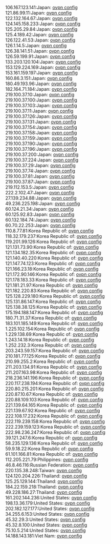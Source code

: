 106.167.123.141:Japan: [ovpn config](vpn/106_167_123_141.ovpn)  
121.86.99.11:Japan: [ovpn config](vpn/121_86_99_11.ovpn)  
122.132.164.67:Japan: [ovpn config](vpn/122_132_164_67.ovpn)  
124.145.158.233:Japan: [ovpn config](vpn/124_145_158_233.ovpn)  
125.205.29.84:Japan: [ovpn config](vpn/125_205_29_84.ovpn)  
125.4.189.42:Japan: [ovpn config](vpn/125_4_189_42.ovpn)  
126.122.41.53:Japan: [ovpn config](vpn/126_122_41_53.ovpn)  
126.1.14.5:Japan: [ovpn config](vpn/126_1_14_5.ovpn)  
126.38.141.51:Japan: [ovpn config](vpn/126_38_141_51.ovpn)  
126.59.199.91:Japan: [ovpn config](vpn/126_59_199_91.ovpn)  
133.203.120.104:Japan: [ovpn config](vpn/133_203_120_104.ovpn)  
153.129.224.169:Japan: [ovpn config](vpn/153_129_224_169.ovpn)  
153.161.159.197:Japan: [ovpn config](vpn/153_161_159_197.ovpn)  
160.86.3.151:Japan: [ovpn config](vpn/160_86_3_151.ovpn)  
180.49.193.96:Japan: [ovpn config](vpn/180_49_193_96.ovpn)  
182.164.71.184:Japan: [ovpn config](vpn/182_164_71_184.ovpn)  
219.100.37.10:Japan: [ovpn config](vpn/219_100_37_10.ovpn)  
219.100.37.100:Japan: [ovpn config](vpn/219_100_37_100.ovpn)  
219.100.37.103:Japan: [ovpn config](vpn/219_100_37_103.ovpn)  
219.100.37.11:Japan: [ovpn config](vpn/219_100_37_11.ovpn)  
219.100.37.126:Japan: [ovpn config](vpn/219_100_37_126.ovpn)  
219.100.37.131:Japan: [ovpn config](vpn/219_100_37_131.ovpn)  
219.100.37.154:Japan: [ovpn config](vpn/219_100_37_154.ovpn)  
219.100.37.158:Japan: [ovpn config](vpn/219_100_37_158.ovpn)  
219.100.37.159:Japan: [ovpn config](vpn/219_100_37_159.ovpn)  
219.100.37.190:Japan: [ovpn config](vpn/219_100_37_190.ovpn)  
219.100.37.196:Japan: [ovpn config](vpn/219_100_37_196.ovpn)  
219.100.37.200:Japan: [ovpn config](vpn/219_100_37_200.ovpn)  
219.100.37.224:Japan: [ovpn config](vpn/219_100_37_224.ovpn)  
219.100.37.29:Japan: [ovpn config](vpn/219_100_37_29.ovpn)  
219.100.37.74:Japan: [ovpn config](vpn/219_100_37_74.ovpn)  
219.100.37.81:Japan: [ovpn config](vpn/219_100_37_81.ovpn)  
219.100.37.87:Japan: [ovpn config](vpn/219_100_37_87.ovpn)  
219.112.153.5:Japan: [ovpn config](vpn/219_112_153_5.ovpn)  
222.2.102.47:Japan: [ovpn config](vpn/222_2_102_47.ovpn)  
27.139.234.88:Japan: [ovpn config](vpn/27_139_234_88.ovpn)  
49.236.225.198:Japan: [ovpn config](vpn/49_236_225_198.ovpn)  
60.124.21.34:Japan: [ovpn config](vpn/60_124_21_34.ovpn)  
60.125.92.83:Japan: [ovpn config](vpn/60_125_92_83.ovpn)  
60.132.184.74:Japan: [ovpn config](vpn/60_132_184_74.ovpn)  
60.70.22.253:Japan: [ovpn config](vpn/60_70_22_253.ovpn)  
110.8.77.81:Korea Republic of: [ovpn config](vpn/110_8_77_81.ovpn)  
118.32.179.237:Korea Republic of: [ovpn config](vpn/118_32_179_237.ovpn)  
119.201.99.126:Korea Republic of: [ovpn config](vpn/119_201_99_126.ovpn)  
121.131.73.90:Korea Republic of: [ovpn config](vpn/121_131_73_90.ovpn)  
121.134.182.35:Korea Republic of: [ovpn config](vpn/121_134_182_35.ovpn)  
121.140.40.220:Korea Republic of: [ovpn config](vpn/121_140_40_220.ovpn)  
121.147.74.123:Korea Republic of: [ovpn config](vpn/121_147_74_123.ovpn)  
121.166.23.18:Korea Republic of: [ovpn config](vpn/121_166_23_18.ovpn)  
121.172.90.146:Korea Republic of: [ovpn config](vpn/121_172_90_146.ovpn)  
121.178.183.33:Korea Republic of: [ovpn config](vpn/121_178_183_33.ovpn)  
121.181.21.97:Korea Republic of: [ovpn config](vpn/121_181_21_97.ovpn)  
121.182.220.83:Korea Republic of: [ovpn config](vpn/121_182_220_83.ovpn)  
125.128.229.180:Korea Republic of: [ovpn config](vpn/125_128_229_180.ovpn)  
125.131.86.147:Korea Republic of: [ovpn config](vpn/125_131_86_147.ovpn)  
125.138.38.125:Korea Republic of: [ovpn config](vpn/125_138_38_125.ovpn)  
175.194.188.147:Korea Republic of: [ovpn config](vpn/175_194_188_147.ovpn)  
180.71.31.37:Korea Republic of: [ovpn config](vpn/180_71_31_37.ovpn)  
183.101.185.149:Korea Republic of: [ovpn config](vpn/183_101_185_149.ovpn)  
1.225.102.154:Korea Republic of: [ovpn config](vpn/1_225_102_154.ovpn)  
1.229.138.69:Korea Republic of: [ovpn config](vpn/1_229_138_69.ovpn)  
1.243.14.18:Korea Republic of: [ovpn config](vpn/1_243_14_18.ovpn)  
1.252.232.3:Korea Republic of: [ovpn config](vpn/1_252_232_3.ovpn)  
203.243.59.157:Korea Republic of: [ovpn config](vpn/203_243_59_157.ovpn)  
210.181.77.125:Korea Republic of: [ovpn config](vpn/210_181_77_125.ovpn)  
210.99.255.2:Korea Republic of: [ovpn config](vpn/210_99_255_2.ovpn)  
211.203.134.91:Korea Republic of: [ovpn config](vpn/211_203_134_91.ovpn)  
211.207.163.98:Korea Republic of: [ovpn config](vpn/211_207_163_98.ovpn)  
218.236.141.196:Korea Republic of: [ovpn config](vpn/218_236_141_196.ovpn)  
220.117.238.194:Korea Republic of: [ovpn config](vpn/220_117_238_194.ovpn)  
220.80.215.201:Korea Republic of: [ovpn config](vpn/220_80_215_201.ovpn)  
220.87.10.67:Korea Republic of: [ovpn config](vpn/220_87_10_67.ovpn)  
220.88.109.103:Korea Republic of: [ovpn config](vpn/220_88_109_103.ovpn)  
221.139.64.165:Korea Republic of: [ovpn config](vpn/221_139_64_165.ovpn)  
221.139.67.92:Korea Republic of: [ovpn config](vpn/221_139_67_92.ovpn)  
222.108.17.232:Korea Republic of: [ovpn config](vpn/222_108_17_232.ovpn)  
222.119.239.158:Korea Republic of: [ovpn config](vpn/222_119_239_158.ovpn)  
222.239.159.123:Korea Republic of: [ovpn config](vpn/222_239_159_123.ovpn)  
222.98.236.247:Korea Republic of: [ovpn config](vpn/222_98_236_247.ovpn)  
39.121.247.6:Korea Republic of: [ovpn config](vpn/39_121_247_6.ovpn)  
58.235.129.136:Korea Republic of: [ovpn config](vpn/58_235_129_136.ovpn)  
59.9.18.22:Korea Republic of: [ovpn config](vpn/59_9_18_22.ovpn)  
61.101.166.81:Korea Republic of: [ovpn config](vpn/61_101_166_81.ovpn)  
112.205.221.79:Philippines: [ovpn config](vpn/112_205_221_79.ovpn)  
46.8.46.116:Russian Federation: [ovpn config](vpn/46_8_46_116.ovpn)  
220.135.38.248:Taiwan: [ovpn config](vpn/220_135_38_248.ovpn)  
124.120.204.226:Thailand: [ovpn config](vpn/124_120_204_226.ovpn)  
125.25.129.144:Thailand: [ovpn config](vpn/125_25_129_144.ovpn)  
184.22.159.218:Thailand: [ovpn config](vpn/184_22_159_218.ovpn)  
49.228.186.27:Thailand: [ovpn config](vpn/49_228_186_27.ovpn)  
161.202.144.236:United States: [ovpn config](vpn/161_202_144_236.ovpn)  
198.13.36.179:United States: [ovpn config](vpn/198_13_36_179.ovpn)  
202.182.127.177:United States: [ovpn config](vpn/202_182_127_177.ovpn)  
34.255.6.153:United States: [ovpn config](vpn/34_255_6_153.ovpn)  
45.32.29.3:United States: [ovpn config](vpn/45_32_29_3.ovpn)  
45.32.8.100:United States: [ovpn config](vpn/45_32_8_100.ovpn)  
75.10.5.214:United States: [ovpn config](vpn/75_10_5_214.ovpn)  
14.188.143.181:Viet Nam: [ovpn config](vpn/14_188_143_181.ovpn)  
